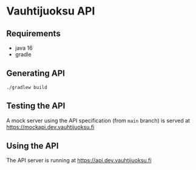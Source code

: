 # Vauhtijuoksu API

## Requirements
* java 16
* gradle

## Generating API
```shell
./gradlew build
```

## Testing the API
A mock server using the API specification (from `main` branch) is served at https://mockapi.dev.vauhtijuoksu.fi

## Using the API
The API server is running at https://api.dev.vauhtijuoksu.fi
